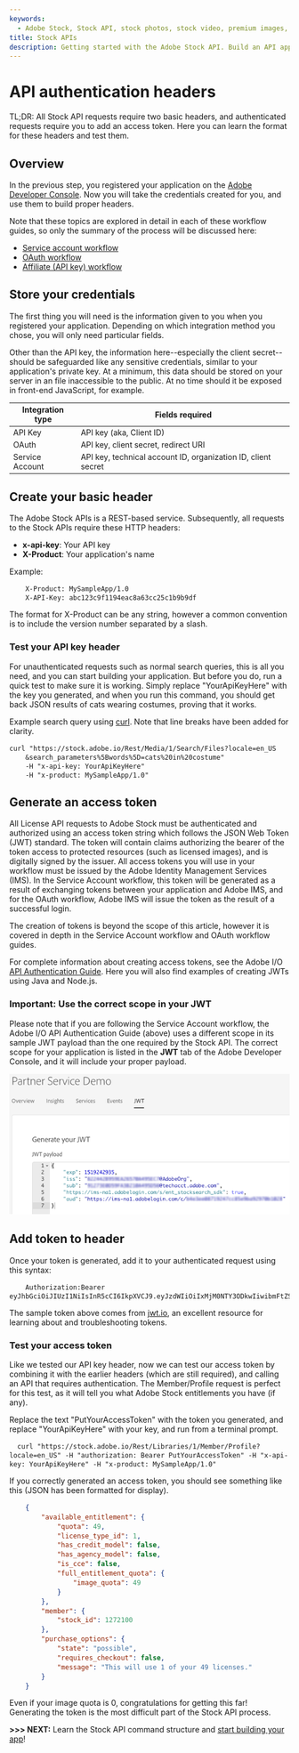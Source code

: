 ```yaml
---
keywords:
  - Adobe Stock, Stock API, stock photos, stock video, premium images, illustrations, Creative Cloud
title: Stock APIs
description: Getting started with the Adobe Stock API. Build an API application to access millions of royalty-free stock images, photos, graphics, vectors, video footage, illustrations, templates, 3d assets, editorial assets and high-quality premium content.
---
```


# API authentication headers

<InlineAlert variant="success" slots="text"/>
TL;DR: All Stock API requests require two basic headers, and authenticated requests require you to add an access token. Here you can learn the format for these headers and test them.

## Overview

In the previous step, you registered your application on the [Adobe Developer Console](https://developer.adobe.com/console). Now you will take the credentials created for you, and use them to build proper headers.

Note that these topics are explored in detail in each of these workflow guides, so only the summary of the process will be discussed here:

*   [Service account workflow](07-workflow-guides.md)
*   [OAuth workflow](07-workflow-guides.md)
*   [Affiliate (API key) workflow](07-workflow-guides.md)

## Store your credentials

The first thing you will need is the information given to you when you registered your application. Depending on which integration method you chose, you will only need particular fields.

Other than the API key, the information here--especially the client secret--should be safeguarded like any sensitive credentials, similar to your application's private key. At a minimum, this data should be stored on your server in an file inaccessible to the public. At no time should it be exposed in front-end JavaScript, for example.

| **Integration type** | **Fields required** |
|----|----|
| API Key | API key (aka, Client ID) |
| OAuth | API key, client secret, redirect URI |
| Service Account | API key, technical account ID, organization ID, client secret |

## Create your basic header

The Adobe Stock APIs is a REST-based service. Subsequently, all requests to the Stock APIs require these HTTP headers:

*   **x-api-key**: Your API key
*   **X-Product**: Your application's name

Example:

```shell
    X-Product: MySampleApp/1.0
    X-API-Key: abc123c9f1194eac8a63cc25c1b9b9df
```

The format for X-Product can be any string, however a common convention is to include the version number separated by a slash.

### Test your API key header

For unauthenticated requests such as normal search queries, this is all you need, and you can start building your application. But before you do, run a quick test to make sure it is working. Simply replace "YourApiKeyHere" with the key you generated, and when you run this command, you should get back JSON results of cats wearing costumes, proving that it works.

Example search query using [curl](https://curl.haxx.se/). Note that line breaks have been added for clarity.

```shell
curl "https://stock.adobe.io/Rest/Media/1/Search/Files?locale=en_US
    &search_parameters%5Bwords%5D=cats%20in%20costume" 
    -H "x-api-key: YourApiKeyHere" 
    -H "x-product: MySampleApp/1.0"
```

## Generate an access token

All License API requests to Adobe Stock must be authenticated and authorized using an access token string which follows the JSON Web Token (JWT) standard. The token will contain claims authorizing the bearer of the token access to protected resources (such as licensed images), and is digitally signed by the issuer. All access tokens you will use in your workflow must be issued by the Adobe Identity Management Services (IMS). In the Service Account workflow, this token will be generated as a result of exchanging tokens between your application and Adobe IMS, and for the OAuth workflow, Adobe IMS will issue the token as the result of a successful login.

The creation of tokens is beyond the scope of this article, however it is covered in depth in the Service Account workflow and OAuth workflow guides.

For complete information about creating access tokens, see the Adobe I/O[ API Authentication Guide](https://www.adobe.io/content/udp/en/apis/cloudplatform/console/authentication). Here you will also find examples of creating JWTs using Java and Node.js.

<a id="important-use-the-correct-scope-in-your-jwt"></a>

### Important: Use the correct scope in your JWT

Please note that if you are following the Service Account workflow, the Adobe I/O API Authentication Guide (above) uses a different scope in its sample JWT payload than the one required by the Stock API. The correct scope for your application is listed in the **JWT** tab of the Adobe Developer Console, and it will include your proper payload.

![JWT tab of Service Account integration](./io_jwt-tab.png)

## Add token to header

Once your token is generated, add it to your authenticated request using this syntax:

        Authorization:Bearer eyJhbGciOiJIUzI1NiIsInR5cCI6IkpXVCJ9.eyJzdWIiOiIxMjM0NTY3ODkwIiwibmFtZSI6IkpvaG4gRG9lIiwiYWRtaW4iOnRydWV9.TJVA95OrM7E2cBab30RMHrHDcEfxjoYZgeFONFh7HgQ

The sample token above comes from [jwt.io](https://jwt.io/), an excellent resource for learning about and troubleshooting tokens.

### Test your access token

Like we tested our API key header, now we can test our access token by combining it with the earlier headers (which are still required), and calling an API that requires authentication. The Member/Profile request is perfect for this test, as it will tell you what Adobe Stock entitlements you have (if any).

Replace the text "PutYourAccessToken" with the token you generated, and replace "YourApiKeyHere" with your key, and run from a terminal prompt.

```shell
  curl "https://stock.adobe.io/Rest/Libraries/1/Member/Profile?locale=en_US" -H "authorization: Bearer PutYourAccessToken" -H "x-api-key: YourApiKeyHere" -H "x-product: MySampleApp/1.0"
```

If you correctly generated an access token, you should see something like this (JSON has been formatted for display).

```json
    {
        "available_entitlement": {
            "quota": 49,
            "license_type_id": 1,
            "has_credit_model": false,
            "has_agency_model": false,
            "is_cce": false,
            "full_entitlement_quota": {
                "image_quota": 49
            }
        },
        "member": {
            "stock_id": 1272100
        },
        "purchase_options": {
            "state": "possible",
            "requires_checkout": false,
            "message": "This will use 1 of your 49 licenses."
        }
    }
```

Even if your image quota is 0, congratulations for getting this far! Generating the token is the most difficult part of the Stock API process.

**&gt;&gt;&gt; NEXT:** Learn the Stock API command structure and  [start building your app](./04-creating-apps.md)!

